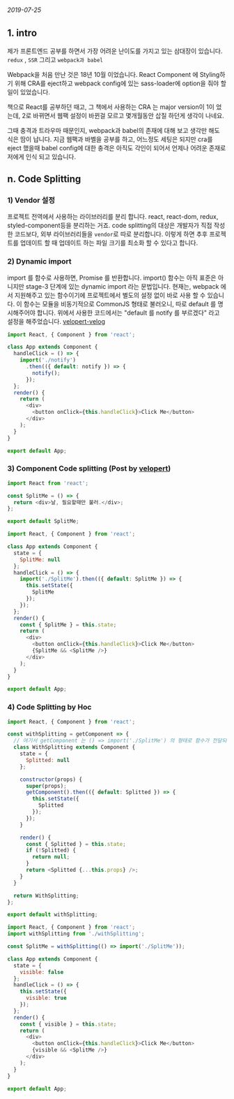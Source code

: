 ###### 2019-07-25

## 1. intro
제가 프론트엔드 공부를 하면서 가장 어려운 난이도를 가지고 있는 삼대장이 있습니다. `redux` , `SSR` 그리고 `webpack과 babel`

Webpack을 처음 만난 것은 18년 10월 이었습니다. React Component 에 Styling하기 위해 CRA를 eject하고 webpack config에 있는 sass-loader에 option을 줘야 할 일이 있었습니다. 

책으로 React를 공부하던 때고, 그 책에서 사용하는 CRA 는 major version이 1이 었는데, 2로 바뀌면서 웹팩 설정이 바뀐걸 모르고 몇개월동안 삽질 하던게 생각이 나네요.

그때 충격과 트라우마 때문인지, webpack과 babel의 존재에 대해 보고 생각만 해도 식은 땀이 납니다. 지금 웹팩과 바벨을 공부를 하고, 어느정도 세팅은 되지만 cra를 eject 했을때 babel config에 대한 충격은 아직도 각인이 되어서 언제나 어려운 존재로 저에게 인식 되고 있습니다.

## n. Code Splitting
### 1) Vendor 설정

프로젝트 전역에서 사용하는 라이브러리를 분리 합니다. react, react-dom, redux, styled-component등을 분리하는 거죠.
code splitting의 대상은 개발자가 직접 작성한 코드보다, 외부 라이브러리들을 `vendor`로 따로 분리합니다. 이렇게 하면 추후 프로젝트를 업데이트 할 때 업데이트 하는 파일 크기를 최소화 할 수 있다고 합니다.

### 2) Dynamic import
   
import 를 함수로 사용하면, Promise 를 반환합니다. import() 함수는 아직 표준은 아니지만 stage-3 단계에 있는 dynamic import 라는 문법입니다. 현재는, webpack 에서 지원해주고 있는 함수이기에 프로젝트에서 별도의 설정 없이 바로 사용 할 수 있습니다. 이 함수는 모듈을 비동기적으로 CommonJS 형태로 불러오니, 따로 default 를 명시해주어야 합니다. 위에서 사용한 코드에서는 "default 를 notify 를 부르겠다" 라고 설정을 해주었습니다. [velopert-velog](https://velog.io/@velopert/react-code-splitting)
```js
import React, { Component } from 'react';

class App extends Component {
  handleClick = () => {
    import('./notify')
      .then(({ default: notify }) => {
        notify();
      });
  };
  render() {
    return (
      <div>
        <button onClick={this.handleClick}>Click Me</button>
      </div>
    );
  }
}

export default App;
```

### 3) Component Code splitting (Post by [velopert](https://velog.io/@velopert/react-code-splitting))
```js
import React from 'react';

const SplitMe = () => {
  return <div>날, 필요할때만 불러.</div>;
};

export default SplitMe;
```
```js
import React, { Component } from 'react';

class App extends Component {
  state = {
    SplitMe: null
  };
  handleClick = () => {
    import('./SplitMe').then(({ default: SplitMe }) => {
      this.setState({
        SplitMe
      });
    });
  };
  render() {
    const { SplitMe } = this.state;
    return (
      <div>
        <button onClick={this.handleClick}>Click Me</button>
        {SplitMe && <SplitMe />}
      </div>
    );
  }
}

export default App;
```

### 4) Code Splitting by Hoc
```js
import React, { Component } from 'react';

const withSplitting = getComponent => {
  // 여기서 getComponent 는 () => import('./SplitMe') 의 형태로 함수가 전달되야합니다.
  class WithSplitting extends Component {
    state = {
      Splitted: null
    };

    constructor(props) {
      super(props);
      getComponent().then(({ default: Splitted }) => {
        this.setState({
          Splitted
        });
      });
    }

    render() {
      const { Splitted } = this.state;
      if (!Splitted) {
        return null;
      }
      return <Splitted {...this.props} />;
    }
  }

  return WithSplitting;
};

export default withSplitting;
```

```js
import React, { Component } from 'react';
import withSplitting from './withSplitting';

const SplitMe = withSplitting(() => import('./SplitMe'));

class App extends Component {
  state = {
    visible: false
  };
  handleClick = () => {
    this.setState({
      visible: true
    });
  };
  render() {
    const { visible } = this.state;
    return (
      <div>
        <button onClick={this.handleClick}>Click Me</button>
        {visible && <SplitMe />}
      </div>
    );
  }
}

export default App;
```